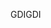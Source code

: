 <span data-ttu-id="4e7ce-101">GDI</span><span class="sxs-lookup"><span data-stu-id="4e7ce-101">GDI</span></span>